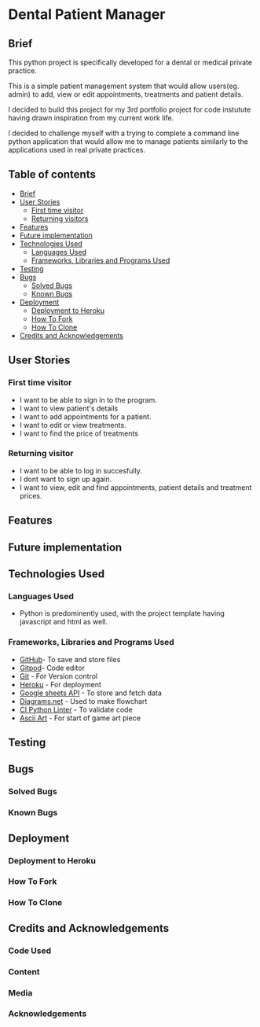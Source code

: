 # Dental Patient Manager

## Brief 

This python project is specifically developed for a dental or medical private practice. 

This is a simple patient management system that would allow users(eg. admin) to add, view or edit  appointments, treatments and patient details. 

I decided to build this project for my 3rd portfolio project for code instutute having drawn inspiration from my current work life. 

I decided to challenge myself with a trying to complete a command line python application that would allow me to manage patients similarly to the applications used in real private practices. 

## Table of contents
  - [Brief](#brief)
  - [User Stories](#user-stories)
    - [First time visitor](#first-time-visitor)
    - [Returning visitors](#returning-visitors)
  - [Features](#features)
  - [Future implementation](#features-left-to-implement)
  - [Technologies Used](#technology-used)
    - [Languages Used](langues-used)
    - [Frameworks, Libraries and Programs Used](#frameworks,-libraries-and-programs-used)
  - [Testing](#testing)
  - [Bugs](#bugs)
    - [Solved Bugs](#solved-bugs)
    - [Known Bugs](#known-bugs)
  - [Deployment](#deployment)
    - [Deployment to Heroku](#deployment-to-heroku)
    - [How To Fork](#how-to-fork)
    - [How To Clone](#how-to-clone)
  - [Credits and Acknowledgements](#credits-and-acknowledgements)


## User Stories 

### First time visitor
* I want to be able to sign in to the program.
* I want to view patient's details 
* I want to add appointments for a patient.
* I want to edit or view treatments. 
* I want to find the price of treatments 

### Returning visitor
* I want to be able to log in succesfully. 
* I dont want to sign up again. 
* I want to view, edit and find appointments, patient details and treatment prices. 

## Features

## Future implementation 

## Technologies Used

### Languages Used

* Python is predominently used, with the project template having javascript and html as well. 
### Frameworks, Libraries and Programs Used

* [GitHub](https://github.com/)- To save and store files
* [Gitpod](https://gitpod.io/workspaces)- Code editor
* [Git](https://git-scm.com/) - For Version control
* [Heroku](https://heroku.com) - For deployment
* [Google sheets API](https://developers.google.com/sheets/api) - To store and fetch data
* [Diagrams.net](https://diagram.net) - Used to make flowchart 
* [CI Python Linter](https://pep8ci.herokuapp.com/) - To validate code
* [Ascii Art](https://www.asciiart.eu/) - For start of game art piece 
## Testing

## Bugs 
### Solved Bugs
### Known Bugs

## Deployment 
### Deployment to Heroku
### How To Fork
### How To Clone

## Credits and Acknowledgements

### Code Used
### Content 
### Media
### Acknowledgements
